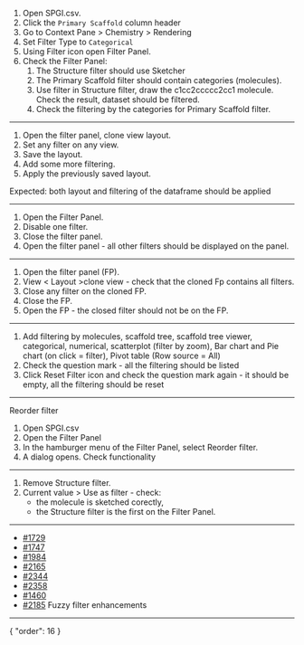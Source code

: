1. Open SPGI.csv.
1. Click the `Primary Scaffold` column header
1. Go to Context Pane > Chemistry > Rendering
1. Set Filter Type to `Categorical`
1. Using Filter icon open Filter Panel.
1. Check the Filter Panel:
   1. The Structure filter should use Sketcher
   1. The Primary Scaffold filter should contain categories (molecules).
   1. Use filter in Structure filter, draw the c1cc2ccccc2cc1 molecule. Check the result, dataset should be filtered.
   1. Check the filtering by the categories for Primary Scaffold filter.

***

1. Open the filter panel, clone view layout.
2. Set any filter on any view.
3. Save the layout.
3. Add some more filtering.
3. Apply the previously saved layout.

Expected: both layout and filtering of the dataframe should be applied

***

1. Open the Filter Panel.
2. Disable one filter.
3. Close the filter panel.
4. Open the filter panel - all other filters should be displayed on the panel.

***

1. Open the filter panel (FP).
1. View < Layout >clone view - check that the cloned Fp contains all filters.
2. Close any filter on the cloned FP.
3. Close the FP.
3. Open the FP - the closed filter should not be on the FP.
   
***

1. Add filtering by molecules, scaffold tree, scaffold tree viewer, categorical, numerical, scatterplot (filter by zoom), Bar chart and Pie chart (on click = filter), Pivot table (Row source = All)
2. Check the question mark - all the filtering should be listed
2. Click Reset Filter icon and check the question mark again - it should be empty, all the filtering should be reset

***

Reorder filter
1. Open SPGI.csv
1. Open the Filter Panel
1. In the hamburger menu of the Filter Panel, select Reorder filter.
1. A dialog opens. Check functionality 

***

1. Remove Structure filter.
2. Current value > Use as filter - check:
   * the molecule is sketched corectly,
   * the Structure filter is the first on the Filter Panel.

***

* [#1729](https://github.com/datagrok-ai/public/issues/1729)
* [#1747](https://github.com/datagrok-ai/public/issues/1747)
* [#1984](https://github.com/datagrok-ai/public/issues/1984)
* [#2165](https://github.com/datagrok-ai/public/issues/2165)
* [#2344](https://github.com/datagrok-ai/public/issues/2344)
* [#2358](https://github.com/datagrok-ai/public/issues/2358)
* [#1460](https://github.com/datagrok-ai/public/issues/1460)
* [#2185](https://github.com/datagrok-ai/public/issues/2185) Fuzzy filter enhancements
---
{
  "order": 16
}

